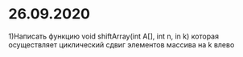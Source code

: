 # 26.09.2020

1)Написать функцию void shiftArray(int A[], int n, in k) которая осуществляет циклический сдвиг элементов массива на k влево
